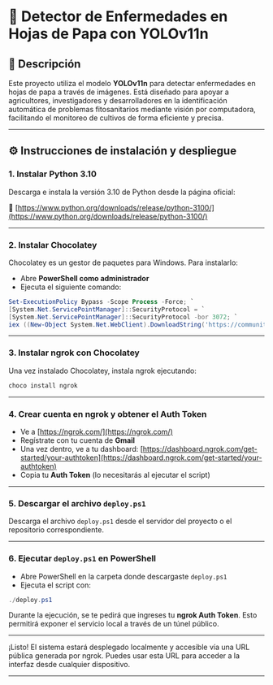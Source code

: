 # 🥔 Detector de Enfermedades en Hojas de Papa con YOLOv11n

## 📌 Descripción

Este proyecto utiliza el modelo **YOLOv11n** para detectar enfermedades en hojas de papa a través de imágenes. Está diseñado para apoyar a agricultores, investigadores y desarrolladores en la identificación automática de problemas fitosanitarios mediante visión por computadora, facilitando el monitoreo de cultivos de forma eficiente y precisa.

---

## ⚙️ Instrucciones de instalación y despliegue

### 1. Instalar **Python 3.10**

Descarga e instala la versión 3.10 de Python desde la página oficial:

🔗 [https://www.python.org/downloads/release/python-3100/](https://www.python.org/downloads/release/python-3100/)

---

### 2. Instalar **Chocolatey**

Chocolatey es un gestor de paquetes para Windows. Para instalarlo:

* Abre **PowerShell como administrador**
* Ejecuta el siguiente comando:

```powershell
Set-ExecutionPolicy Bypass -Scope Process -Force; `
[System.Net.ServicePointManager]::SecurityProtocol = `
[System.Net.ServicePointManager]::SecurityProtocol -bor 3072; `
iex ((New-Object System.Net.WebClient).DownloadString('https://community.chocolatey.org/install.ps1'))
```

---

### 3. Instalar **ngrok** con Chocolatey

Una vez instalado Chocolatey, instala ngrok ejecutando:

```powershell
choco install ngrok
```

---

### 4. Crear cuenta en **ngrok** y obtener el **Auth Token**

* Ve a [https://ngrok.com/](https://ngrok.com/)
* Regístrate con tu cuenta de **Gmail**
* Una vez dentro, ve a tu dashboard: [https://dashboard.ngrok.com/get-started/your-authtoken](https://dashboard.ngrok.com/get-started/your-authtoken)
* Copia tu **Auth Token** (lo necesitarás al ejecutar el script)

---

### 5. Descargar el archivo `deploy.ps1`

Descarga el archivo `deploy.ps1` desde el servidor del proyecto o el repositorio correspondiente.

---

### 6. Ejecutar `deploy.ps1` en PowerShell

* Abre PowerShell en la carpeta donde descargaste `deploy.ps1`
* Ejecuta el script con:

```powershell
./deploy.ps1
```

Durante la ejecución, se te pedirá que ingreses tu **ngrok Auth Token**. Esto permitirá exponer el servicio local a través de un túnel público.

---

¡Listo! El sistema estará desplegado localmente y accesible vía una URL pública generada por ngrok. Puedes usar esta URL para acceder a la interfaz desde cualquier dispositivo.

---